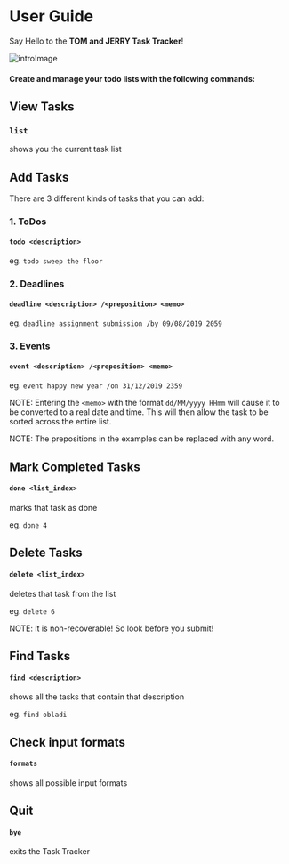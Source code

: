# User Guide

Say Hello to the **TOM and JERRY Task Tracker**!

![introImage](https://github.com/shiyao821/duke/blob/master/docs/Ui.PNG)

#### Create and manage your todo lists with the following commands:

## View Tasks
### `list` 
shows you the current task list


## Add Tasks
There are 3 different kinds of tasks that you can add: 

### 1. ToDos
#### `todo <description>`
eg. `todo sweep the floor`

### 2. Deadlines
#### `deadline <description> /<preposition> <memo>`
eg. `deadline assignment submission /by 09/08/2019 2059`

### 3. Events
#### `event <description> /<preposition> <memo>`
eg. `event happy new year /on 31/12/2019 2359`

NOTE: Entering the `<memo>` with the format `dd/MM/yyyy HHmm` will cause it to be converted to a real date and time. 
This will then allow the task to be sorted across the entire list. 

NOTE: The prepositions in the examples can be replaced with any word. 


## Mark Completed Tasks
#### `done <list_index>`

marks that task as done

eg. `done 4` 


## Delete Tasks
#### `delete <list_index>`
deletes that task from the list

eg. `delete 6`

NOTE: it is non-recoverable! So look before you submit!


## Find Tasks
#### `find <description>`
shows all the tasks that contain that description

eg. `find obladi`


## Check input formats
#### `formats`
shows all possible input formats


## Quit
#### `bye`
exits the Task Tracker